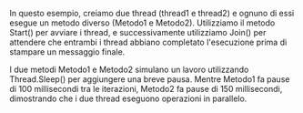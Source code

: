 In questo esempio, creiamo due thread (thread1 e thread2) e ognuno di essi esegue un metodo diverso (Metodo1 e Metodo2). Utilizziamo il metodo Start() per avviare i thread, e successivamente utilizziamo Join() per attendere che entrambi i thread abbiano completato l'esecuzione prima di stampare un messaggio finale.

I due metodi Metodo1 e Metodo2 simulano un lavoro utilizzando Thread.Sleep() per aggiungere una breve pausa. Mentre Metodo1 fa pause di 100 millisecondi tra le iterazioni, Metodo2 fa pause di 150 millisecondi, dimostrando che i due thread eseguono operazioni in parallelo.